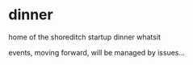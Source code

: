 dinner
======
home of the shoreditch startup dinner whatsit

events, moving forward, will be managed by issues...

